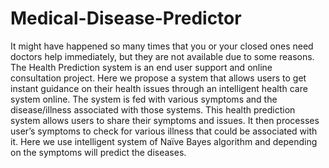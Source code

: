 # Medical-Disease-Predictor
It might have happened so many times that you or your closed ones need doctors help immediately, but they are not available due to some reasons. The Health Prediction system is an end user support and online consultation project. Here we propose a system that allows users to get instant guidance on their health issues through an intelligent health care system online. The system is fed with various symptoms and the disease/illness associated with those systems. This health prediction system allows users to share their symptoms and issues. It then processes user’s symptoms to check for various illness that could be associated with it. Here we use intelligent system of Naïve Bayes algorithm and depending on the symptoms will predict the diseases.
